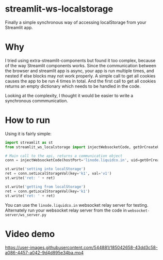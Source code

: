# streamlit-ws-localstorage
Finally a simple synchronous way of accessing localStorage from your Streamlit app.

# Why
I tried using extra-streamlit-components but found it too complex, because of the way Streamlit components works.
Since the communication between the browser and streamlit app is async, your app is run multiple times, and nested if else blocks may not work properly. A simple call to get all cookies causes the app to be run 4 times in total. And the first call to get all cookies returns an empty dictionary which needs to be handled in the code.

Looking at the complexity, I thought it would be easier to write a synchronous commmunication.


# How to run
Using it is fairly simple:


```python
import streamlit as st
from streamlit_ws_localstorage import injectWebsocketCode, getOrCreateUID

# Main call to the api, returns a communication object
conn = injectWebsocketCode(hostPort='linode.liquidco.in', uid=getOrCreateUID())

st.write('setting into localStorage')
ret = conn.setLocalStorageVal(key='k1', val='v1')
st.write('ret: ' + ret)

st.write('getting from localStorage')
ret = conn.getLocalStorageVal(key='k1')
st.write('ret: ' + ret)
```

You can use the ```linode.liquidco.in``` websocket relay server for testing. Alternately run your websocket relay server from the code in ```websocket-server/ws_server.py```

# Video demo
https://user-images.githubusercontent.com/544881/185042658-43dd3c58-a086-4457-a042-9d4d895e34ba.mp4

